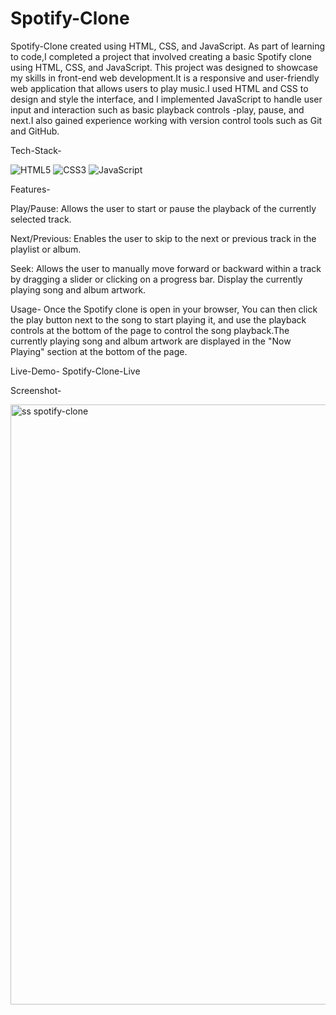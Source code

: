 # Spotify-Clone
Spotify-Clone created using HTML, CSS, and JavaScript.
As part of learning to code,I completed a project that involved creating a basic Spotify clone using HTML, CSS, and JavaScript. This project was designed to showcase my skills in front-end web development.It is a responsive and user-friendly web application that allows users to play music.I used HTML and CSS to design and style the interface, and I implemented JavaScript to handle user input and interaction such as basic playback controls -play, pause, and next.I also gained experience working with version control tools such as Git and GitHub.

Tech-Stack-
<div align="left">
<img alt="HTML5" src="https://img.shields.io/badge/html5-%23E34F26.svg?style=for-the-badge&logo=html5&logoColor=white"/>
<img alt="CSS3" src="https://img.shields.io/badge/css3-%231572B6.svg?style=for-the-badge&logo=css3&logoColor=white"/> 
<img alt="JavaScript" src="https://img.shields.io/badge/javascript-%23323330.svg?style=for-the-badge&logo=javascript&logoColor=%23F7DF1E"/>
</div>


Features-

Play/Pause: Allows the user to start or pause the playback of the currently selected track.

Next/Previous: Enables the user to skip to the next or previous track in the playlist or album.

Seek: Allows the user to manually move forward or backward within a track by dragging a slider or clicking on a progress bar.
Display the currently playing song and album artwork.

Usage-
Once the Spotify clone is open in your browser, You can then click the play button next to the song to start playing it, and use the playback controls at the bottom of the page to control the song playback.The currently playing song and album artwork are displayed in the "Now Playing" section at the bottom of the page.

Live-Demo-
Spotify-Clone-Live

Screenshot-

<img width="960" alt="ss spotify-clone" src="https://github.com/RCS007/Spotify-Clone/assets/114015610/d4f71e0a-71f3-4e7c-982f-ab9b7bf2fac8">
